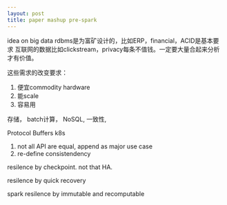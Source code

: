 ```yaml
---
layout: post
title: paper mashup pre-spark
---
```



idea on big data
rdbms是为富矿设计的，比如ERP，financial，ACID是基本要求
互联网的数据比如clickstream，privacy每条不值钱。一定要大量合起来分析才有价值。


这些需求的改变要求：
1. 便宜commodity hardware
2. 能scale 
3. 容易用

存储，
batch计算，
NoSQL, 
一致性, 

Protocol Buffers
k8s






1. not all API are equal, append as major use case
2. re-define consistendency

resilence by checkpoint. not that HA.



resilence by quick recovery



spark resilence by immutable and recomputable









